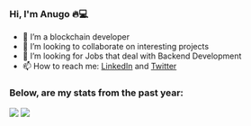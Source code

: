  ### Hi, I'm Anugo 🔥💻 
<!-- <p align= "center">
     <img title="Anugo" height="500" src="https://i.imgur.com/jS36FFZ.gif" width="100%"/>
</p> -->
<!-- ![Welcome to my hub](https://i.imgur.com/jS36FFZ.gif) -->

- 🌱 I’m a blockchain developer
- 👯 I’m looking to collaborate on interesting projects
- 🤔 I’m looking for Jobs that deal with Backend Development 
- 📫 How to reach me: [LinkedIn](https://www.linkedin.com/in/chukwuanugo-eke-b07684280) and [Twitter](https://twitter.com/chukwuanugoeke)

### Below, are my stats from the past year: 
<p align = "left">
  <img src = "https://github-readme-stats.vercel.app/api?username=Anugo1&show_icons=true&count_private=true&theme=gotham&hide_border=false&bg_color=00000000"/>
  <img src = "https://github-readme-stats.vercel.app/api/top-langs/?username=Anugo1&layout=compact&hide_border=false&theme=gotham&bg_color=00000000"/>
</p>
